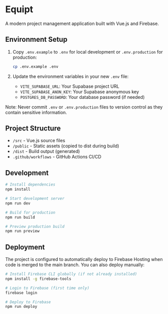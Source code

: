 # Equipt

A modern project management application built with Vue.js and Firebase.

## Environment Setup

1. Copy `.env.example` to `.env` for local development or `.env.production` for production:
   ```bash
   cp .env.example .env
   ```

2. Update the environment variables in your new `.env` file:
   - `VITE_SUPABASE_URL`: Your Supabase project URL
   - `VITE_SUPABASE_ANON_KEY`: Your Supabase anonymous key
   - `POSTGRES_DB_PASSWORD`: Your database password (if needed)

Note: Never commit `.env` or `.env.production` files to version control as they contain sensitive information.

## Project Structure

- `/src` - Vue.js source files
- `/public` - Static assets (copied to dist during build)
- `/dist` - Build output (generated)
- `.github/workflows` - GitHub Actions CI/CD

## Development

```bash
# Install dependencies
npm install

# Start development server
npm run dev

# Build for production
npm run build

# Preview production build
npm run preview
```

## Deployment

The project is configured to automatically deploy to Firebase Hosting when code is merged to the main branch. You can also deploy manually:

```bash
# Install Firebase CLI globally (if not already installed)
npm install -g firebase-tools

# Login to Firebase (first time only)
firebase login

# Deploy to Firebase
npm run deploy
``` 